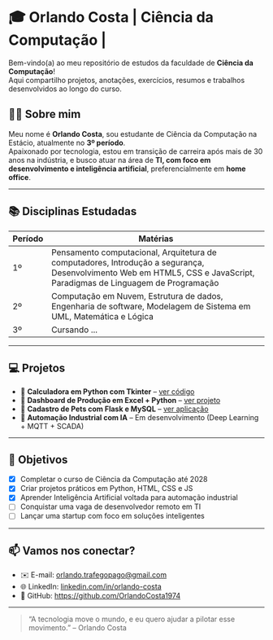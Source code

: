 
# 🎓 Orlando Costa | Ciência da Computação | 

Bem-vindo(a) ao meu repositório de estudos da faculdade de **Ciência da Computação**!  
Aqui compartilho projetos, anotações, exercícios, resumos e trabalhos desenvolvidos ao longo do curso.

## 👨‍🎓 Sobre mim

Meu nome é **Orlando Costa**, sou estudante de Ciência da Computação na Estácio, atualmente no **3º período**.  
Apaixonado por tecnologia, estou em transição de carreira após mais de 30 anos na indústria, e busco atuar na área de **TI, com foco em desenvolvimento e inteligência artificial**, preferencialmente em **home office**.

---

## 📚 Disciplinas Estudadas

| Período | Matérias                                                    |
|---------|-------------------------------------------------------------|
| 1º      | Pensamento computacional, Arquitetura de computadores, Introdução a segurança, Desenvolvimento Web em HTML5, CSS e JavaScript, Paradigmas de Linguagem de Programação |
| 2º      | Computação em Nuvem, Estrutura de dados, Engenharia de software, Modelagem de Sistema em UML, Matemática e Lógica |
| 3º      | Cursando ... |


---

## 💻 Projetos

- 🔹 **Calculadora em Python com Tkinter** – [ver código](./pasta_projeto/calculadora)
- 🔹 **Dashboard de Produção em Excel + Python** – [ver projeto](./pasta_projeto/dashboard)
- 🔹 **Cadastro de Pets com Flask e MySQL** – [ver aplicação](./pasta_projeto/cadastro-pets)
- 🔹 **Automação Industrial com IA** – Em desenvolvimento (Deep Learning + MQTT + SCADA)

---

## 🚀 Objetivos

- [x] Completar o curso de Ciência da Computação até 2028  
- [x] Criar projetos práticos em Python, HTML, CSS e JS  
- [x] Aprender Inteligência Artificial voltada para automação industrial  
- [ ] Conquistar uma vaga de desenvolvedor remoto em TI  
- [ ] Lançar uma startup com foco em soluções inteligentes

---

## 📫 Vamos nos conectar?

- ✉️ E-mail: orlando.trafegopago@gmail.com  
- 🌐 LinkedIn: [linkedin.com/in/orlando-costa](https://www.linkedin.com/in/orlando-costa-862120324)
- 🚀 GitHub: https://github.com/OrlandoCosta1974

---

> “A tecnologia move o mundo, e eu quero ajudar a pilotar esse movimento.” – Orlando Costa



